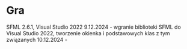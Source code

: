 # Gra
SFML 2.6.1, Visual Studio 2022
9.12.2024 - wgranie biblioteki SFML do Visual Studio 2022, tworzenie okienka i podstawowych klas z tym związanych
10.12.2024 - 
